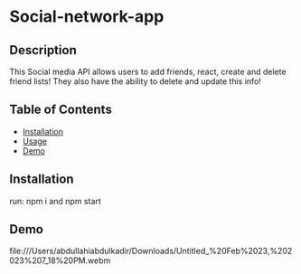 # Social-network-app

## Description 
This Social media API allows users to add friends, react, create and delete friend lists! They also have the ability to delete and update this info!




## Table of Contents
* [Installation](#installation)
* [Usage](#usage)
* [Demo](#Demi)
    
## Installation
 run: npm i and npm start

## Demo
file:///Users/abdullahiabdulkadir/Downloads/Untitled_%20Feb%2023,%202023%207_18%20PM.webm





    

  